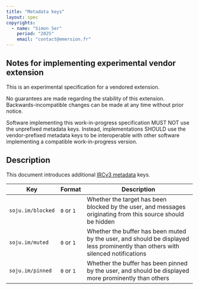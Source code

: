 ```yaml
---
title: "Metadata keys"
layout: spec
copyrights:
  - name: "Simon Ser"
    period: "2025"
    email: "contact@emersion.fr"
---
```


## Notes for implementing experimental vendor extension

This is an experimental specification for a vendored extension.

No guarantees are made regarding the stability of this extension. Backwards-incompatible changes can be made at any time without prior notice.

Software implementing this work-in-progress specification MUST NOT use the unprefixed metadata keys. Instead, implementations SHOULD use the vendor-prefixed metadata keys to be interoperable with other software implementing a compatible work-in-progress version.

## Description

This document introduces additional [IRCv3 metadata] keys.

Key | Format | Description
----|--------|------------
`soju.im/blocked` | `0` or `1` | Whether the target has been blocked by the user, and messages originating from this source should be hidden
`soju.im/muted` | `0` or `1` | Whether the buffer has been muted by the user, and should be displayed less prominently than others with silenced notifications
`soju.im/pinned` | `0` or `1` | Whether the buffer has been pinned by the user, and should be displayed more prominently than others

[IRCv3 metadata]: https://ircv3.net/specs/extensions/metadata
